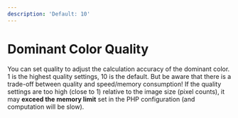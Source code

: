 ```yaml
---
description: 'Default: 10'
---
```


# Dominant Color Quality

You can set quality to adjust the calculation accuracy of the dominant color. 1 is the highest quality settings, 10 is the default. But be aware that there is a trade-off between quality and speed/memory consumption! If the quality settings are too high (close to 1) relative to the image size (pixel counts), it may **exceed the memory limit** set in the PHP configuration (and computation will be slow).

